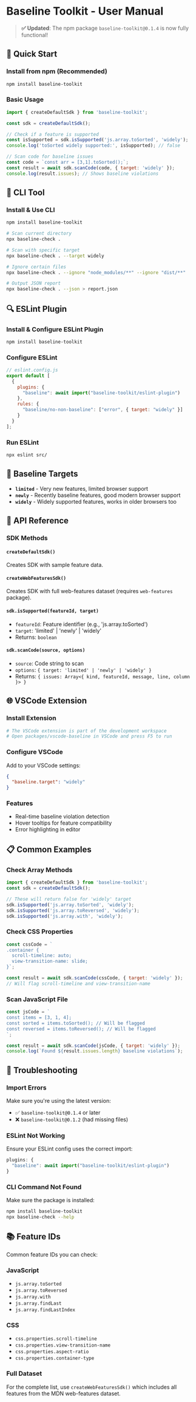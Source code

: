 # Baseline Toolkit - User Manual

> **✅ Updated**: The npm package `baseline-toolkit@0.1.4` is now fully functional!

## 🚀 Quick Start

### Install from npm (Recommended)
```bash
npm install baseline-toolkit
```

### Basic Usage
```js
import { createDefaultSdk } from 'baseline-toolkit';

const sdk = createDefaultSdk();

// Check if a feature is supported
const isSupported = sdk.isSupported('js.array.toSorted', 'widely');
console.log('toSorted widely supported:', isSupported); // false

// Scan code for baseline issues
const code = `const arr = [3,1].toSorted();`;
const result = await sdk.scanCode(code, { target: 'widely' });
console.log(result.issues); // Shows baseline violations
```

## 🔧 CLI Tool

### Install & Use CLI
```bash
npm install baseline-toolkit

# Scan current directory
npx baseline-check .

# Scan with specific target
npx baseline-check . --target widely

# Ignore certain files
npx baseline-check . --ignore "node_modules/**" --ignore "dist/**"

# Output JSON report
npx baseline-check . --json > report.json
```

## 🔍 ESLint Plugin

### Install & Configure ESLint Plugin
```bash
npm install baseline-toolkit
```

### Configure ESLint
```js
// eslint.config.js
export default [
  {
    plugins: {
      "baseline": await import("baseline-toolkit/eslint-plugin")
    },
    rules: {
      "baseline/no-non-baseline": ["error", { target: "widely" }]
    }
  }
];
```

### Run ESLint
```bash
npx eslint src/
```

## 🎯 Baseline Targets

- **`limited`** - Very new features, limited browser support
- **`newly`** - Recently baseline features, good modern browser support  
- **`widely`** - Widely supported features, works in older browsers too

## 📝 API Reference

### SDK Methods

#### `createDefaultSdk()`
Creates SDK with sample feature data.

#### `createWebFeaturesSdk()`
Creates SDK with full web-features dataset (requires `web-features` package).

#### `sdk.isSupported(featureId, target)`
- `featureId`: Feature identifier (e.g., 'js.array.toSorted')
- `target`: 'limited' | 'newly' | 'widely'
- Returns: `boolean`

#### `sdk.scanCode(source, options)`
- `source`: Code string to scan
- `options`: `{ target: 'limited' | 'newly' | 'widely' }`
- Returns: `{ issues: Array<{ kind, featureId, message, line, column }> }`

## 🌐 VSCode Extension

### Install Extension
```bash
# The VSCode extension is part of the development workspace
# Open packages/vscode-baseline in VSCode and press F5 to run
```

### Configure VSCode
Add to your VSCode settings:
```json
{
  "baseline.target": "widely"
}
```

### Features
- Real-time baseline violation detection
- Hover tooltips for feature compatibility
- Error highlighting in editor

## 📋 Common Examples

### Check Array Methods
```js
import { createDefaultSdk } from 'baseline-toolkit';
const sdk = createDefaultSdk();

// These will return false for 'widely' target
sdk.isSupported('js.array.toSorted', 'widely');
sdk.isSupported('js.array.toReversed', 'widely');
sdk.isSupported('js.array.with', 'widely');
```

### Check CSS Properties
```js
const cssCode = `
.container {
  scroll-timeline: auto;
  view-transition-name: slide;
}`;

const result = await sdk.scanCode(cssCode, { target: 'widely' });
// Will flag scroll-timeline and view-transition-name
```

### Scan JavaScript File
```js
const jsCode = `
const items = [3, 1, 4];
const sorted = items.toSorted(); // Will be flagged
const reversed = items.toReversed(); // Will be flagged
`;

const result = await sdk.scanCode(jsCode, { target: 'widely' });
console.log(`Found ${result.issues.length} baseline violations`);
```

## 🚨 Troubleshooting

### Import Errors
Make sure you're using the latest version:
- ✅ `baseline-toolkit@0.1.4` or later
- ❌ `baseline-toolkit@0.1.2` (had missing files)

### ESLint Not Working
Ensure your ESLint config uses the correct import:
```js
plugins: {
  "baseline": await import("baseline-toolkit/eslint-plugin")
}
```

### CLI Command Not Found
Make sure the package is installed:
```bash
npm install baseline-toolkit
npx baseline-check --help
```

## 📚 Feature IDs

Common feature IDs you can check:

### JavaScript
- `js.array.toSorted`
- `js.array.toReversed` 
- `js.array.with`
- `js.array.findLast`
- `js.array.findLastIndex`

### CSS
- `css.properties.scroll-timeline`
- `css.properties.view-transition-name`
- `css.properties.aspect-ratio`
- `css.properties.container-type`

### Full Dataset
For the complete list, use `createWebFeaturesSdk()` which includes all features from the MDN web-features dataset.
